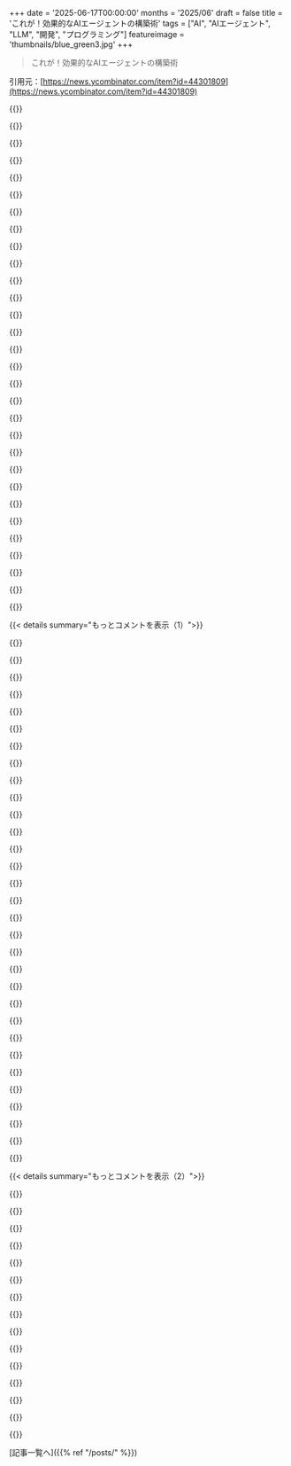 +++
date = '2025-06-17T00:00:00'
months = '2025/06'
draft = false
title = 'これが！効果的なAIエージェントの構築術'
tags = ["AI", "AIエージェント", "LLM", "開発", "プログラミング"]
featureimage = 'thumbnails/blue_green3.jpg'
+++

> これが！効果的なAIエージェントの構築術

引用元：[https://news.ycombinator.com/item?id=44301809](https://news.ycombinator.com/item?id=44301809)




{{<matomeQuote body="この記事はこのトピックについてかなり良いと思う、特に「AI agents」の定義を最初に明確にしてるのがいいね！　彼らが使ってるのは”LLMが自身のプロセスやツールの使用を動的に指示し、タスクを完了する方法を制御するシステム”だってさ。エージェントとワークフローを区別して、役立つワークフローパターンをたくさん説明してるのも好きだな。記事が出た時に僕もノートを公開したんだ：https://simonwillison.net/2024/Dec/20/building-effective-age...<br>Anthropicの最近の記事もあるよ：https://www.anthropic.com/engineering/built-multi-agent-rese... 　— ”How we built our multi-agent research system”ってやつ。これすごく面白かったから、ノートをまとめたんだ：https://simonwillison.net/2025/Jun/14/multi-agent-research-s..." userName="simonw" createdAt="2025/06/17 18:59:25" color="#38d3d3">}}




{{<matomeQuote body="Building Effective Agentsの著者の一人がAIEにも来て、この記事のトークバージョンをやってくれたんだ。評判良かったよ：https://www.youtube.com/watch’v=D7_ipDqhtwk" userName="swyx" createdAt="2025/06/17 23:35:04" color="">}}




{{<matomeQuote body="マルチエージェント研究の記事は素晴らしいね。ただ、Building effective AI agentsの記事で1つ反対意見があるんだ—フレームワークなしで最初のシステムを構築するのは教育的には良いけど、良いフレームワークから得られる最初のメリットは、異なる（そしてクロスベンダーの）LLMを簡単に試せることだよ。" userName="smoyer" createdAt="2025/06/17 20:30:43" color="#785bff">}}




{{<matomeQuote body="大規模なユーザーベース向けのLLMシステムをいくつか構築した経験から言うと、APIを交換できる能力はボトルネックにならないよ…まったくだ。いつも挙動の問題かモデル間の能力の違いなんだ。<br>フレームワークは普通、複雑さ、不明瞭さ、APIのずれを増やすだけ。今は、オブザーバビリティや実験などがたくさん得られるなら話は変わるかもしれない。フレームワークをデフォルトで使うべきか、本当に問われる地点にようやく来たと思う。<br>例えば、APIに直接つなぐ自分のJavaコードで製品の最初のバージョンを作ったんだ。クリーンなアーキテクチャとオブザーバビリティなんかで製品を素早く届けられた。その後、社内エコシステムが（記事で触れられてる）フレームワークで統一されたから、チームがそれをPythonのフレームワークに移行するのを引き受けたんだけど、まだ終わってない。社内システムや社内のオブザーバビリティ設定、他のアプリケーションがやってることに合わせて適応させなきゃいけない抽象化レイヤーがたくさん入るんだ。<br>みんなそのコストを過小評価してるね。だからV0製品を立ち上げる（完全なスタートアップじゃないなら）デフォルトでは、APIをそのまま使うことだ。それが僕のアドバイス。" userName="XenophileJKO" createdAt="2025/06/18 06:43:13" color="#ff33a1">}}




{{<matomeQuote body="僕の経験（特にLangGraphで）と一致するな。プロトタイプがJavaで”本番”バージョンがPythonになるなんて、時代の残念な兆候だとさえ思うよ。<br>LangGraphの経験だと、愚かな実行時型エラーを修正するのに膨大な時間を費やすんだ。だって、各グラフの状態は非常に最小限の型付けしかない愚かなJSON blobで、システム内をデータがどう動くのか把握するのがすごく大変なんだ。Pythonの元々弱い型サポートと合わせて、そして通常は長時間実行されるプロセスを扱っていて、プロセスの中盤や終盤で壊れることが多いから、開発はかなりひどくなる。AIコーディングアシスタントもそんなに助けてくれない。テストも書くのが難しい。なぜなら、これらのフレームワークは避けられないほどPythonの動的な性質に寄りかかってるからね。<br>なぜ人々が、唯一のAIまたはMLがAPI呼び出しである（あるいは非常にたまに軽量なエンベディングをやる）時に、これらの巨大で複雑なシステムを型なし言語で構築することを選んでいるのか、理解できない。" userName="davedx" createdAt="2025/06/18 08:35:35" color="#ff5733">}}




{{<matomeQuote body="＼ I think the ability to swap out APIs just isn’t the bottleneck＼<br>テストにとってはめちゃくちゃ面倒くさいんだよ。X個のもののうちどれがユースケースに最適かをチェックするのは、X個の実装を持たなきゃいけないとかなり面倒だろ。キーといくつかの変数を交換するだけで済むセットがあれば、これがめちゃくちゃ楽になるんだ。" userName="IanCal" createdAt="2025/06/18 14:20:57" color="#ff5733">}}




{{<matomeQuote body="だから、異なるLLMを抽象化するライブラリ（フレームワークではない）を使うんだよ。<br>僕は個人的にLiteLLMのファンだけど、代替案はきっとあるはず。" userName="miki123211" createdAt="2025/06/17 23:28:28" color="">}}




{{<matomeQuote body="それだけでなく、フレームワークにオブザーバビリティ、評価、デプロイメント、クラウドセキュリティなどの構成要素があれば、プロダクションにも準備できるんだよ…" userName="retinaros" createdAt="2025/06/18 13:25:53" color="">}}




{{<matomeQuote body="この記事でのワークフローの定義は不正確だと思うな。モダンなエンジンでのワークフローは、事前に定義されたコードパスを通らないし、これらのケースではエージェントは実質的にワークフローと同じだよ。ワークフローの再定義は差別化しようとする試みみたいだけど、ほとんどの場合、エージェントはLLMの応答に基づいて動的に何かを呼び出すループを持つワークフローに過ぎないんだ。モダンなワークフローエンジンは非常にダイナミックだよ。" userName="kodablah" createdAt="2025/06/18 01:44:13" color="#ff5733">}}




{{<matomeQuote body="違いは「どのくらいレールが敷いてあるか」って点だと思うな。<br>ワークフローは情報や制御フローに関して、もっと多くの構造やルールがある。一方、エージェントはよくツールセットとプロンプトだけ与えられる。彼らはもっと自由形式なんだ。<br>例えば、ワークフローは「顧客の問題が払い戻しなら、払い戻しフローに進む」のような曖昧なルールを定義するかもしれないが、エージェントはカスタマーサービスツールを与えられて、それぞれのケースを自分でどう扱うか考えるんだ。<br>僕にとっては、これは意味のある区別だと思うね。ワークフローはもっと予測可能で信頼性が高い。エージェントはより自由で、より幅広いタスクに取り組める。" userName="sothatsit" createdAt="2025/06/18 02:25:56" color="#ff5c5c">}}




{{<matomeQuote body="君の言いたいことを強調したくて、LLMに言語タギングさせるために最近書いたワークフローを下に書くね。<br>これは、LLMがツールを持ってて自分で判断するような”エージェント”とは全然違うんだ。<br>LLMは驚くほどパワフルだけど、この種の”足場”（ワークフロー）がないと、一貫した選択をするのに十分信頼できないんだよ。<br>--<br>1. ここにあるのは、a)どんなタグが欲しいかと理由（例付き）を示す”言語スキーマ”、b)タグ付けしたいテキスト、c)以前定義された関連しそうなタグのリスト（単純な文字列一致）。<br>タグ付けで使う予定の既存タグを自分でリストアップしてね。<br>[LLMがタグリストを生成]<br>2. 上記のa,b,cと、d)君自身のタグリストをどうぞ。<br>ドラフトタグを書いてね。<br>[LLMがドラフトを作成]<br>3. 上記のa-dと、e)最初のドラフト、f)スキーマ違反かもしれないプログラム生成された”リンター”警告をどうぞ。<br>ドラフトがスキーマに従っているかチェックしてね。<br>[LLMが新しいドラフトを作成]<br>エージェントはテキストとタグの間に1対1の相関があるかなどの”厳格な”ルールをチェックする。ルール違反がなければステップ5へ。<br>4. 上記のa-eと、g)最新のドラフト、h)既知のルール違反をどうぞ。エラーを修正してね。<br>[LLMが新しいドラフトを作成]<br>厳格なルールが破られなくなるまで4を繰り返す。<br>5. [以下続く]" userName="gwd" createdAt="2025/06/18 11:18:35" color="#ff5c5c">}}




{{<matomeQuote body="’エージェントは一方、よく一連のツールとプロンプトを与えられる。ずっと自由形式だ。’<br>これが、僕の経験では現代のシステムでワークフローがどう使われるかを定義してると思うんだ。<br>ワークフローは予測不可能じゃないことが多くて、前の呼び出し（例：LLMコール）からの応答に基づいて、一連のツールの一つを実行したりするからね。" userName="kodablah" createdAt="2025/06/18 16:48:29" color="">}}




{{<matomeQuote body="君は”ワークフロー”という言葉の唯一の有効な定義が、https://airflow.apache.org/のようなソフトウェアで使われる定義だと勘違いしてるみたいだよ。<br>https://www.merriam-webster.com/dictionary/workflowによれば、この言葉は1921年にさかのぼるらしい。<br>Anthropicがその言葉を使って、LLMツールの使用の文脈で彼ら自身の別の定義を示せない理由はないし、彼らがここでやったのはまさにそれだよ。" userName="simonw" createdAt="2025/06/18 04:36:38" color="">}}




{{<matomeQuote body="そう、僕が言ってるのは、彼らの定義がその言葉の現代的な使い方で正確なものだとは思わないってこと。<br>それは物語に合わせるための人為的に制限された定義だよ。<br>エージェントは非常に限定されたワークフローにすぎないんだ。" userName="kodablah" createdAt="2025/06/18 16:46:39" color="">}}




{{<matomeQuote body="誰かAnthropicがどのAIエージェントフレームワークを使ってるか知らない？彼らが自分で何かリリースしたようには見えないけど。" userName="koakuma-chan" createdAt="2025/06/17 21:53:09" color="">}}




{{<matomeQuote body="見た感じだと、メインのLLM（君がクエリを送る相手 - orchestrator）が、ツールコールを介して他のLLMを呼び出してるみたいだね。<br>ツールもLLMを呼べるし、特定の指示を持てるけど、ほとんどはorchestratorが何を調査すべきか決めて、特定のサブクエリを割り当ててる。<br>検索クエリの深さ＼レベルも限られてるよ、彼らが使うプロンプトを見るべきだね[1]<br>これのクールな例は、claude codeを使って何か検索するように頼んだときに見られるよ。<br>verbose設定だと、MCPツールを呼んで検索を手伝わせるんだ。<br>ツールは関連リンク付きで結果の要約を返す（生の検索結果テキストじゃない）。<br>似たような方法だけど、もっと堅牢なのが、Claudeが深い調査をする際にも使われるんだ。<br>[1]: https://github.com/anthropics/anthropic-cookbook/blob/main/p..." userName="ankit219" createdAt="2025/06/18 00:34:54" color="#ff5c5c">}}




{{<matomeQuote body="彼らはハンドオフ、サブエージェント、並行ツールコールなどについて言ってたよ。<br>自分で書くこともできるけど、それは独自のフレームワークを発明することになるでしょ。" userName="koakuma-chan" createdAt="2025/06/18 00:35:17" color="">}}




{{<matomeQuote body="サブエージェントは、オーケストレーターLLMにツールとしてインポートして提供する別のLLMループだよ。<br>例えばClaude Codeでは、サブエージェントはTask(＜description＞)というツールで、メインLLM（君がチャットするLLM）にpatch_fileやweb_searchのような他のツールと一緒に提供されてるんだ。<br>並行ツールコールは、LLMが1つではなく複数のツールコールを書いた時に起こることで、君のアプリでそれを順番に、または並行して実行するようにプログラムできる。これは自明な概念だよ。<br>ここでの”エージェントフレームワーク”層は非常に薄くて、存在しないも同然で、Anthropic＼OAIのSDKを直接使える。<br>ここに派手な円グラフのようなものは必要ないと思うね。" userName="crazylogger" createdAt="2025/06/18 07:29:58" color="">}}




{{<matomeQuote body="’エージェントフレームワーク’層は薄すぎて存在しないも同然<br>AIエージェントを作るのに必要なことで、再実装したり毎回コピペしたりしたくないことはたくさんあるんだ。<br>一番厄介なのは自動的な会話履歴の要約だね（例：最新のOpenAIリアルタイムモデルで不注意で60ドル無駄にしちゃったんだけど、会話履歴が大きくなるにつれてコストがすぐに上がるから）。<br>そして、将来もそんなことがもっと見つかるはずだよ。" userName="koakuma-chan" createdAt="2025/06/18 11:12:18" color="#ff33a1">}}




{{<matomeQuote body="Gemini 2.5 Proの音声品質マジおすすめだよ。値段も安いし、APIの品質も最高。俺はここで実装したけど（https://www.github.com/akdeb/ElatoAI）、ハードウェア絡みだから参考になるかわからんけどね。" userName="akadeb" createdAt="2025/06/18 11:24:17" color="#ff5733">}}




{{<matomeQuote body="LiveKit使ってるんだけど、Gemini試したらOpenAIと互換性ないかバグってるみたい。LiveKitの問題かGeminiの問題かわかんないけど。結局LLM, SST, TTSは別ノードで使うことにしたわ。Deepgram Voice Agent APIも見てるけどLiveKitはまだ対応してないっぽい？" userName="koakuma-chan" createdAt="2025/06/18 11:33:52" color="#ff5c5c">}}




{{<matomeQuote body="結局まだただのループじゃん。あと、AIで“並列呼び出し”が新機能みたいになってるのウケるんだけど？CSの夜明けから並列処理なんてできたし。" userName="risyachka" createdAt="2025/06/18 07:18:29" color="">}}




{{<matomeQuote body="＞開発者はLLM APIを直接使うことから始めるべきだと提言します<br>記事で一番いいアドバイスだわ。ウェブサービスに文字列の配列送るためだけにフレームワーク使うとかマジありえん。うちのプロジェクトではLangChainもLangGraphも外したよ。まじ無価値、ボイラープレート増えて使わないよりコード量増えるし。" userName="iLoveOncall" createdAt="2025/06/17 20:56:50" color="#45d325">}}




{{<matomeQuote body="Langflowもその部類に入ると思うな。でも、いろんなフローを共通形式で整理するには絶対使い道あるでしょ。SDで画像生成するのにコード書くとか、シェーダーコード書くとかできるけど、Comfy-UIとかシェーダーグラフ使った方がマジ整頓されるし、特にフローが複数ある場合や実験する時はね。" userName="fennecbutt" createdAt="2025/06/18 00:12:36" color="#ff33a1">}}




{{<matomeQuote body="半年経って、AI分野は長い時間って感じ。この記事数ヶ月前に何度も読んだけど、今考えるとエージェントの開発は明らかにボトルネックにぶち当たってるね。最新のGeminiでさえ退化したように見える。" userName="chaosprint" createdAt="2025/06/17 21:15:45" color="">}}




{{<matomeQuote body="（1）マルチエージェントはコスト高い、RoI下がる。株のDeepSearchエージェントは6体使うから1クエリ2ドルくらいかかる。（2）オーケストレーションの制御むずい。（3）モデルの能力高いほどマルチエージェントの必要性低い。（4）モデルの能力低いほど特化型AIのビジネスケースは高い。" userName="jsemrau" createdAt="2025/06/17 21:51:35" color="#38d3d3">}}




{{<matomeQuote body="具体的に何が退化させてんの？なんで自分自身の群れを並列に動かして24時間体制で作業チェックして進歩できないわけ？" userName="EGreg" createdAt="2025/06/17 21:29:53" color="">}}




{{<matomeQuote body="プロンプトインジェクションの問題解決に苦労してるみたいだね。それがボトルネックの一つだ。" userName="m3kw9" createdAt="2025/06/17 21:18:39" color="">}}




{{<matomeQuote body="実際に稼働してて、会社のお金を節約したり、ちゃんと価値のある仕事（お菓子の袋の隙間を埋めるだけの文章じゃないやつね）をしてるAgentの例、誰か知ってる？" userName="i_love_retros" createdAt="2025/06/18 10:59:09" color="">}}




{{<matomeQuote body="ChatIPTってのがいいよ！生物多様性データの課題を解決してる。Agentとは言ってないけど、Pythonコード書いて実行してる。GBIF.orgの記事見てみて。ベータ版だけど、初心者向けのチャットボットで、データ整理とかGBIFへの公開を助けてくれる。バイオロジストはコーディングとかExcel好きじゃないから、価値あるデータが使われないことがあるんだ。LLMがコード生成とかデータ処理得意になったおかげで、非専門家でも簡単にデータ公開できる自動ツールができたって開発者が言ってるよ。<br>https://www.gbif.org/news/6aw2VFiEHYlqb48w86uKSj/chatipt-sys..." userName="a_bonobo" createdAt="2025/06/18 13:24:25" color="#38d3d3">}}




{{< details summary="もっとコメントを表示（1）">}}

{{<matomeQuote body="louie.aiでは、Agentが日々の調査業務を自動化してるよ。１つめは、アラート/チケットが来たらAgentがAPIとかDBで事前調査して、誤検知を減らしたり詳細情報を提供。人間の時間と処理速度を改善してる。２つめは、調査中にAgentがSplunkやdatabricksなんかを2～10分かけて調べてくれる。Agentの裏側にはDBのセマンティックレイヤーとか、ログ/テキスト/データフレーム分析ツールとかがあるんだ。" userName="lmeyerov" createdAt="2025/06/18 15:49:25" color="#785bff">}}




{{<matomeQuote body="記事にある通りの設定でn8nのワークフロー使ってみたけど、簡単な質問に答えるのに3ドルかかるし、少なくとも3分も待たされる。やっぱいいや、当分は普通の検索で十分だ。" userName="laurentiurad" createdAt="2025/06/18 08:17:36" color="">}}




{{<matomeQuote body="この記事は、うまくいく一番シンプルなことから始めて、本当に必要な時だけ複雑にしろって良いリマインダーだね。いくつかの明確なLLM呼び出しと軽い連携ロジックの方が、だいたい安定してデバッグしやすいし、ずっと安く動く。派手でフル機能のAgentは、解決する問題より問題を引き起こすことの方が多いかも。" userName="Zaylan" createdAt="2025/06/18 02:47:48" color="#ff5733">}}




{{<matomeQuote body="実際にAgentをプロダクション運用してる会社で働いてる者として、一番最初の「LangraphみたいなAgentフレームワークを使え」って意見には大反対だね。（ワークフローじゃなくてAgentだよ）まさにそうやってみたら、1ヶ月で全部捨てて、結局ゼロから全部作り直したんだ。そしたらシステムはかなりスケールするようになった。正直、フレームワークの使いどころもあるかもしれないけど、Agent分野はまだ始まったばかりで良いフレームワークは出てきてない。ちょっと逆張りだけど、この分野は動きが速すぎて、良いフレームワークは「永久に」現れない可能性すらあると思うよ。" userName="suninsight" createdAt="2025/06/18 08:13:18" color="#45d325">}}




{{<matomeQuote body="あれ？記事の内容と一致してるんじゃない？記事にはこう書いてあるよ：<br>＞過去1年間、私たちは様々な業界でLLM Agentを構築する何十ものチームと仕事をしてきました。一貫して、最も成功した実装は複雑なフレームワークや特化ライブラリを使ってませんでした。代わりに、シンプルで構成可能なパターンで構築していました。<br>＞…Agentシステムを実装しやすくするフレームワークはたくさんあります…しかし、それらはプロンプトやレスポンスを隠す抽象化レイヤーを追加し、デバッグを難しくすることがよくあります。シンプルな設定で十分な場合でも、複雑さを加えたくなる誘惑に駆られることもあります。開発者はLLM APIを直接使うことから始めることを推奨します：多くのパターンは数行のコードで実装できます。" userName="gwd" createdAt="2025/06/18 11:22:57" color="#45d325">}}




{{<matomeQuote body="N8Nのエージェントツールでの試作段階から、自分でホストできる実際のシステムに移行しようとしてるんだけど、LangchainとかHaystackとかCrewとかを捨てて、もっとシンプルに全部できる自社コードを使ってる実用的な現場が多いってコメントをたくさん読んだんだよね。でも、現実世界でツールとかって実際どうやって作られてるのか、今はまだ想像できないんだ。参考にできるリンクとかドキュメントで、共有してもらえるものがあったら教えてくれる？" userName="weego" createdAt="2025/06/18 10:41:51" color="#785bff">}}




{{<matomeQuote body="うちはほとんど内製だよ。だって他のツールがまだ追いついてないからね。ブログに情報がたくさん載ってるよ（https://www.nonbios.ai/blog）。<br>唯一使ってるソフトウェアはオブザーバビリティのLangfuseなんだけど、それも厳しかったんだよね。でもV3が出たから、まだ使えるかもしれない。僕ならAIに特化してない標準的なPythonライブラリを使って、自分でシステムを組むことをおすすめするよ。N8Nから自分でホストするシステムに移行するなら、NonBioSを使って直接構築することもできるんだ。Discordチャンネルに参加してくれたら、エンジニアに手伝ってもらうこともできるよ。" userName="suninsight" createdAt="2025/06/19 12:18:07" color="#ff33a1">}}




{{<matomeQuote body="そのエージェントはどんな仕事をするの？" userName="i_love_retros" createdAt="2025/06/18 12:44:00" color="">}}




{{<matomeQuote body="NonBioS.aiっていうAI Software Devだよ。" userName="suninsight" createdAt="2025/06/19 12:12:33" color="">}}




{{<matomeQuote body="今はAI Agencies（AIエージェンシー）がすべてだよ。" userName="kevinventullo" createdAt="2025/06/17 19:53:06" color="">}}




{{<matomeQuote body="そうだよ、でも記事は僕的にはすごくよく持ちこたえてると思う！これを参考にいつも使ってるし、古くなった感じはしないな。この記事のおかげでAnthropicがAIツールの開発における“実用的なパートナー”として再定義されたんだ。" userName="nahsra" createdAt="2025/06/17 19:14:56" color="#ff5c5c">}}




{{<matomeQuote body="＞ ダメだぁぁぁ！また脳みそ使って、2024年12月のcaveman（原始人）みたいにコードを100%自分で書かなきゃいけないのか<br>https://news.ycombinator.com/item?id=44260988" userName="nico" createdAt="2025/06/18 00:27:02" color="#45d325">}}




{{<matomeQuote body="「シンプルでコンポーザブルなパターンを使おう」って話、何十年も「一つをうまくやろう」って格言が生きてるのがすごい安心するね。<br>コンポーザビリティ最高！" userName="btbuildem" createdAt="2025/06/17 20:58:56" color="">}}




{{<matomeQuote body="エージェントってタスクキューイングとか競合状態とか、並行処理の問題にどう対応するの？<br>複数のエージェントでワークフロー組む記事はよく見るけど、全体を管理するオーケストレーターのあたりとか、なんか曖昧な感じがするんだよね。ちゃんとした設計とか、賢い”つなぎのコード”が必要なんじゃないかと思うんだけど。それとも、全部魔法みたいに動くの？" userName="AvAn12" createdAt="2025/06/17 19:54:02" color="#45d325">}}




{{<matomeQuote body="エージェントの「標準」はツールを順番に実行するから、並行処理は心配いらないよ。最近のモデルには並列ツール呼び出しをサポートしてるのもあって、モデルが「この3つのツールを実行して」って言ったら、それを並列でも直列でも実行できるんだ。<br>Anthropicは親エージェントが子エージェントに並列で任せるみたいなマルチエージェント構成を推してるね。Claude CodeとかClaude Researchで使ってるみたい。その解析記事はこれ→https://simonwillison.net/2025/Jun/2/claude-trace/<br>Claude Researchの話はこれ→https://simonwillison.net/2025/Jun/14/multi-agent-research-s...<br>LLMのツール利用パターンはまだ手探り段階で、モデルがツールをうまく使えるようになったのもここ半年くらいだから、オーケストレーションの方法はこれから色々分かってくるはずだよ。" userName="simonw" createdAt="2025/06/17 20:21:43" color="#ff5733">}}




{{<matomeQuote body="まだ「great」ってほどじゃないと思うな。<br>僕の場合、Gemini 2.5 Proは構文的に正しいツール呼び出しを生成するのに、たぶん50％くらいの確率で失敗するよ。" userName="svachalek" createdAt="2025/06/17 21:23:57" color="#45d325">}}




{{<matomeQuote body="Geminiに組み込まれてるAPIツール呼び出しの仕組みを使ってるの？それともプロンプトでXMLとかJSONを生成させてるの？" userName="simonw" createdAt="2025/06/17 22:41:07" color="">}}




{{<matomeQuote body="これ、どうするのがおすすめ？<br>「本来なら」JSONスキーマでネイティブのツール呼び出しを使うべきなんだろうけど、実はXMLを作らせる方がうまくいった経験があるんだ。JSONの構文を正しく生成させるのは問題が多いみたい。" userName="mediaman" createdAt="2025/06/17 23:05:19" color="">}}




{{<matomeQuote body="僕はネイティブのツール呼び出しを使ってるよ。これ→https://github.com/simonw/llm-gemini/commit/a7f1096cfbb73301...<br>今のところすごくうまくいってる。" userName="simonw" createdAt="2025/06/17 23:45:27" color="#ff33a1">}}




{{<matomeQuote body="「エージェントの標準はツールを順番に実行すること」ってのは正しくないと思うな。<br>エージェントの利点は、必要に応じてツールを使えることだよ。つまり、その時々に最適なツールを使うこと。例えば、「9.11と9.9どっちが大きい？」→エージェントが計算機ツールを使う、とか。" userName="jsemrau" createdAt="2025/06/17 22:15:17" color="">}}




{{<matomeQuote body="君が言ったことは何もあの引用と矛盾してないよ。<br>「順番に」って言ってるのは、「事前に決められた順番で」じゃなくて、「並列じゃない」って意味だよ。" userName="samtheprogram" createdAt="2025/06/17 22:59:47" color="">}}




{{<matomeQuote body="何も魔法みたいにうまくいくわけじゃないよ。従来のシステムと同じように、運用に必要なあらゆる特性を組み込む必要があるんだ。AIエージェントのデモを見て「あ、うちのチームのひどいスパゲッティコード、ちょっと賢いAIプロンプトで置き換えられるじゃん！」って思うのは、見かけによらず簡単で危険だよ。最初のいくつかユースケースではうまくいくかもしれないけど、あのコードには全部理由があって、結局は向き合うことになる。そのコードを全部直接AIプロンプトに翻訳して、ハルシネーションしないことを祈るような段階になったら、もうダメだってことさ。" userName="daxfohl" createdAt="2025/06/17 20:35:13" color="#45d325">}}




{{<matomeQuote body="やっと分かってきたか。<br>AIって結局、曖昧で整理されてない入力の自然言語処理くらいしかまともな使い道ないんだよ。<br>それ以外のAIエージェントができることって、全部安いコードで正確にやれるんだから。<br>コードで人間置き換えられるなら、AIだって置き換えられんだろ。" userName="deadbabe" createdAt="2025/06/18 16:07:12" color="">}}




{{<matomeQuote body="大手ソフト会社ならそうでもないかもね。<br>でも、技術系じゃない小さい会社なら、SE雇わなくても何か自動化するのに手軽でいいかもよ。" userName="daxfohl" createdAt="2025/06/18 21:15:15" color="">}}




{{<matomeQuote body="だからさ、全部JSONでツール呼び出しさせるより、LLMにツール呼び出しするコードを生成させる方がいいと思ってるんだ。<br>Huggingfaceのsmolagentsってライブラリは、LLMに普通のPython関数をツールとして呼び出すPythonコードを作らせるんだよ。<br>並列でツール呼び出ししたいなら、LLMにそう指示すればOK。<br>同期とかもLLMが上手くやってくれるはずだよ。<br>もちろん、LLMが作ったコードを実行するのはちょっと危ない問題もあるけど、いくつか解決策はあるんだよね。" userName="rdedev" createdAt="2025/06/17 21:20:26" color="#ff5c5c">}}




{{<matomeQuote body="正直、結構難しいよ。<br>でも、アクターモデルがエージェント作るのにすごく合うって気づいたんだ。<br>アクターのインスタンス＝エージェントのインスタンスね。<br>エージェント同士のやり取りは、ツール呼び出し（MCPとか他のRPCで）だよ。<br>俺はCloudflareのDurable Objects使ってるけど（Cloudflareで仕事してるから biased かも）、どのアクタースタイルフレームワークでも似たようにうまくいくと思うよ。" userName="cmsparks" createdAt="2025/06/17 20:11:01" color="#785bff">}}




{{<matomeQuote body="AIエージェントのプロトコル開発してる人達って、モデルとかデータを分散するために blockchain とか peer-to-peer みたいな分散アーキテクチャを検討すべきなのかな？<br>Amazon、Cloudflare、NVIDIA みたいな大企業が持ってる centralized なプラットフォームに頼ることのデメリットって何？<br>教えて！" userName="pyman" createdAt="2025/06/17 20:32:36" color="">}}




{{<matomeQuote body="それって、もっとホビイストがやるようなことだと思うな。<br>企業が作るなら、当然信頼できる centralized なシステムを使いたいだろうしね。<br>効率いいし、コントロールしやすいし、普通の人も使いやすいし。<br>分散型は、もっと自分でコントロールしたい、透明性が欲しいっていう個人向けだね。<br>分散型の public ledger とかなら、エージェントとかそのやり取りが改ざんされてないか検証できるけど、企業のはそこまで保証できない。<br>技術的には、やり取り管理に public distributed ledger を使うメリットはちょっと思いつかないんだ。<br>エージェントのタスクはすぐ終わるから、履歴を永久に記録する必要ないし。<br>blockchain は効率悪い mutex だし。<br>だから centralized architecture の方がいつもずっと効率的だよ。" userName="daxfohl" createdAt="2025/06/17 21:30:11" color="#785bff">}}




{{<matomeQuote body="いいポイントだね。<br>ほとんどの会社は、効率とかコントロール、使いやすさで centralized システムがメリット多いって agree だよ。<br>技術的に decentralisation が superior と言ってたんじゃなくて、long run で必要かも？って思ってただけなんだ。<br>もし agents が autonomous になって、色んな会社 platform 跨いで coordinate し始めたら、shared で trustless な層（distributed で auditable で neutral なやつ）があった方がいいかも。<br>agent tasks は ephemeral に agree だけど、long lived な multi-agent workflows とか agents 間の契約なら？<br>transparency と integrity がもっと大事かもね。<br>Short term では centralized systems が dominate するけど、scale で agent ecosystems を考えるなら、open な coordination models も必要かも。" userName="pyman" createdAt="2025/06/17 22:07:42" color="#785bff">}}




{{<matomeQuote body="俺の勘だと、やっぱりいらないと思うんだ。<br>人間の agents は全部を global shared record にしなくても協力できるから、AI agents もそうなるはず。<br>もし君が他のAI agent が何かやったか check する必要あるなら、「手動で」verify すればいいんだ。<br>workflow に検証ステップ加えて、君のAI agent が bank account を check して、相手が言った通りの sum を transfer したか verify するとかね。<br>人間同士のやり取りみたいに。<br>AIと automation が special なもん加えて、global public ledger が valuable になるのかもしれないけど、俺にはまだ見えてないだけだ。" userName="daxfohl" createdAt="2025/06/18 16:39:36" color="#ff5733">}}

{{</details>}}




{{< details summary="もっとコメントを表示（2）">}}

{{<matomeQuote body="Codexで長〜い作業計画を分割してもらったら、コンテキストが吹っ飛んで大変だったよ。<br>タスク分け自体はリアルっぽかったけど、結局手作業でやり直したな。<br>記事ほどAIエージェントは簡単じゃないのかもね。" userName="0x457" createdAt="2025/06/17 21:13:54" color="#ff5733">}}




{{<matomeQuote body="コーディング系のAIエージェントは、コンテナで隔離してgitで管理するのが定番になってきてるね。<br>MCPってツール（https://github.com/dagger/container-use）が参考になるよ。<br>他の作業にはn8nとかZapierとかCrewAIを使う人がいるみたい。" userName="gk1" createdAt="2025/06/17 20:31:55" color="#ff5c5c">}}




{{<matomeQuote body="AIエージェントを並行で動かすなら、キューに入れて順番に処理するのが一番安全じゃないかな。" userName="nurettin" createdAt="2025/06/17 20:35:45" color="">}}




{{<matomeQuote body="このAIハウツー、最近ので一番好き！<br>『エージェントじゃなく、ただのif文で十分だよ』って結論がほとんどで、複雑にするなってのが良いね。<br>Augmented LLM（ツールとかメモリと連携したLLM）って考え方も分かりやすいし、それのループがエージェントって定義も納得！" userName="gregorymichael" createdAt="2025/06/17 19:01:34" color="#ff5733">}}




{{<matomeQuote body="この記事、News Y Combinatorでも話題になってたよ。<br>『Building Effective ”Agents”』で、763ポイント、124コメントだって。" userName="mellosouls" createdAt="2025/06/17 21:27:32" color="">}}




{{<matomeQuote body="AIエージェントがタスクを終わらせたら、そのワークフローを保存しとくのどうかな？<br>そうすれば、似た入力が来たらそれ使って、LLMの判断を減らせるじゃん。<br>最終的には、入力タイプで使うツールを決める関数作って、新しい入力だけAIエージェントに任せる、とかね。" userName="deadbabe" createdAt="2025/06/17 20:01:13" color="#ff5c5c">}}




{{<matomeQuote body="それ、ある程度できるよ。<br>俺はneo4jっていう知識データベースを使って、プロセスとかタスクを管理してるんだ。" userName="0x457" createdAt="2025/06/17 21:26:01" color="#ff5c5c">}}




{{<matomeQuote body="この記事は役立つけど、Anthropicは技術者じゃない人向けも出してほしいな。<br>マーケティングチームとか、AIエージェントの仕様をどう決めるか基本が分からないから。<br>記事の後半とかAppendixは少しそういう方向だけど、『どう構築するか』はエンジニア向けだもんね。" userName="bredren" createdAt="2025/06/17 22:53:42" color="">}}




{{<matomeQuote body="みんな必死すぎて、LLMのパターンとか言い始めてるね。<br>エージェントのフレームワークって、Code FactoryとかCode Factory Factoryみたいなもん？<br>それとも、Monadが流行った時のBurritoの説明みたいにごちゃごちゃかな？" userName="bgwalter" createdAt="2025/06/18 00:22:09" color="">}}




{{<matomeQuote body="君の言う通りだね。<br>まだ数年も経ってないのに、AIエージェントのパターンとかフレームワーク（Langchainとか）を定義しようとするのは、時期尚早だしみんなに迷惑だと思うな。" userName="ivape" createdAt="2025/06/18 03:58:35" color="">}}




{{<matomeQuote body="Anthropicの人見てたらさ、記事のページに余白ちょっとつけてくんない？特にスマホだと画面ギリギリになっちゃってさ。" userName="evertedsphere" createdAt="2025/06/18 00:40:03" color="">}}




{{<matomeQuote body="この記事、流行りに乗らず実践的でいいわ～。みんなトレンドだからってすぐエージェントシステム作ろうとするけど、本当に必要か考えないこと多いもんね。" userName="guicen" createdAt="2025/06/18 03:03:39" color="#38d3d3">}}




{{<matomeQuote body="エージェントオーケストレーションの話、長期的な経済性を見落としてない？誰が継続費用払うかが重要。今APIとか計算資源だけど、将来はプラットフォームの「存在税」みたいなのがかかるかも。オーケストレーターは技術じゃなく大家だよ。代替案は許可不要な実行レイヤーで、これは効率性より主権の話なんだ。" userName="NetRunnerSu" createdAt="2025/06/17 22:36:10" color="#ff33a1">}}




{{<matomeQuote body="ここで言う「AIエージェント」って、どういう定義？なんか人間の権威ある立場の代わりみたいに聞こえるけど？" userName="simonw" createdAt="2025/06/17 22:40:00" color="">}}

{{</details>}}



[記事一覧へ]({{% ref "/posts/" %}})
